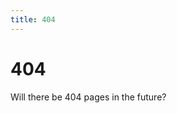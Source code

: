 ```yaml
---
title: 404
---
```


 <h1 id="title">404</h1>
 <div id="notFoundText">	 
   Will there be 404 pages in the future?
 </div>

<li id="directory" style="display:none">
</li>

<div id="fileElement" style="display:none">
  {{ site.data.files | map: "fileName" }} 
</div>

<script>

// futureofcoding.org/issues -> https://github.com/stevekrouse/futureofcoding.org/issues
// futureofcoding.org/issues/3 -> https://github.com/stevekrouse/futureofcoding.org/issues/3
const path = window.location.pathname
              .split("/") 
              .slice(1) // get rid of the leading ""
if (path.length > 0) {
  if (path[0] == "issues") {
    window.location.replace("https://github.com/stevekrouse/futureofcoding.org/" + path.join("/"))
  }
}

const moved = {
  '/essays/app-idea': '/drafts/app-idea',
  '/essays/causal': '/drafts/casual',
  '/essays/casual': '/drafts/casual',
  '/essays/customer-support': '/drafts/customer-support',
  '/essays/invented-or-discovered': '/drafts/invented-or-discovered',
  '/essays/learnable-programming': '/drafts/learnable-programming',
  '/essays/legal-code': '/drafts/legal-code',
  '/essays/power': '/drafts/power',
  '/essays/regex-for-humans': '/drafts/regex-for-humans',
  '/essays/visual': '/drafts/visual',
  '/drafts/frp': '/papers/comprehensible-frp',
  '/notes/conal-elliot': '/notes/conal-elliott',
  '/drafts/dctp': '/essays/dctp',
  'slack': '/community',
  'slack-link': 'https://join.slack.com/t/futureofcoding/shared_invite/enQtNjk1NDc2MTkzNjE4LWFjYTY2NDU1ODI1MTI5M2MwYjZlZTk4OTU5NTM1YTRiMDEwODZhN2Y3OWNhN2VmZDU4YmJiZjlhYTFjYmJhZGQ',
  'slack-readme': '/community'
}

const movedKey = Object.keys(moved).find(url => window.location.pathname.includes(url))
movedKey && window.location.replace(moved[movedKey])

// futureofcoding.org/epsiodes/1 --> futureofcoding.org/epsiodes/001
const episodeNumberMatch = /\/episodes\/(\d+)/.exec(window.location.pathname)
const episodeNumber = episodeNumberMatch && episodeNumberMatch[1]
if (episodeNumber) {
  window.location.replace(`/episodes/${episodeNumber.padStart(3, '0')}`)
}

const sf = (a, b) => {
  const aInt = parseInt(a.split("-")[0])  
  const bInt = parseInt(b.split("-")[0]) 
  if (!isNaN(aInt) && !isNaN(bInt)) {
    return aInt - bInt;
  } else {
    return a.localeCompare(b)
  }
}
const endingSlash = window.location.pathname.endsWith("/") ? "" : "/"
const pathname = window.location.pathname + endingSlash
const files = document.getElementById('fileElement').innerText.split(".").filter(path => path.startsWith(pathname)).map(path => path.replace(pathname, "")).sort(sf) 
if (files.length) {
  window.title = pathname
  document.getElementById('notFoundText').style.display = "none"
  document.getElementById('directory').style.display =  "block"
  document.getElementById('title').innerText = pathname
  files.forEach(file => {
    document.getElementById('directory').innerHTML += '<li style="list-style-type: none;"><a href="./' + file +  '">' + file + '</a></li>'
  })
}
</script>
